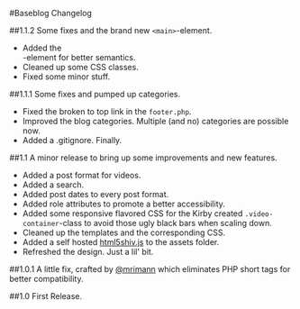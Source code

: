 #Baseblog Changelog

##1.1.2
Some fixes and the brand new `<main>`-element.

- Added the <main>-element for better semantics.
- Cleaned up some CSS classes.
- Fixed some minor stuff.


##1.1.1
Some fixes and pumped up categories.

- Fixed the broken to top link in the `footer.php`.
- Improved the blog categories. Multiple (and no) categories are possible now.
- Added a .gitignore. Finally.


##1.1
A minor release to bring up some improvements and new features.

- Added a post format for videos.
- Added a search.
- Added post dates to every post format.
- Added role attributes to promote a better accessibility.
- Added some responsive flavored CSS for the Kirby created `.video-container`-class to avoid those ugly black bars when scaling down.
- Cleaned up the templates and the corresponding CSS.
- Added a self hosted [html5shiv.js](https://github.com/aFarkas/html5shiv) to the assets folder.
- Refreshed the design. Just a lil' bit. 


##1.0.1
A little fix, crafted by [@mrimann](https://twitter.com/mrimann) which eliminates PHP short tags for better compatibility.


##1.0
First Release.